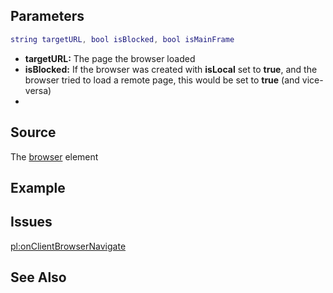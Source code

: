 Parameters
----------

``` lua
string targetURL, bool isBlocked, bool isMainFrame
```

-   **targetURL:** The page the browser loaded
-   **isBlocked:** If the browser was created with **isLocal** set to **true**, and the browser tried to load a remote page, this would be set to **true** (and vice-versa)
-   

Source
------

The [browser](/docs/element/browser.md "wikilink") element

Example
-------

Issues
------

[pl:onClientBrowserNavigate](/docs/pl:onclientbrowsernavigate.md "wikilink")

See Also
--------
